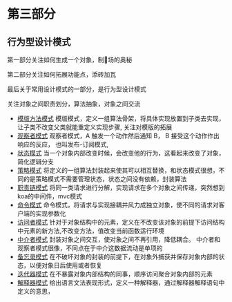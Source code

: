 # 第三部分

## 行为型设计模式
  
第一部分关注如何生成一个对象，制🧱场的奥秘

第二部分关注如何拓展功能点，添砖加瓦

最后关于常用设计模式的一部分，是行为型设计模式

关注对象之间职责划分，算法抽象，对象之间交流

- [模版方法模式](/javascript-design-pattern/part3/templete)
  模版模式，定义一组算法骨架，将具体实现放置到子类去实现，让子类不改变父类就能重定义实现步骤,
  关注对模版的拓展
- [观察者模式](/javascript-design-pattern/part3/Observer)
  观察者模式，A 触发一个动作然后通知 B， B 接受这个动作作出响应的反应， 也叫发布-订阅模式,
- [状态模式](/javascript-design-pattern/part3/state)
  当一个对象内部改变时候，会改变他的行为，这看起来改变了对象，简化逻辑分支
- [策略模式](/javascript-design-pattern/part3/strategy.ms)
  将定义的一组算法封装起来使其可以相互替换，和状态模式很想，不同的是策略模式不需要管理状态，状态之间没有依赖，封装算法
- [职责链模式](/javascript-design-pattern/part3/chain_of_responsibility)
  将同一类请求进行分解，实现请求在多个对象之间传递，突然想到koa的中间件，mvc模式
- [命令模式](/javascript-design-pattern/part3/command)
  命令模式，将请求与实现接耦并风力成独立对象，使不同的请求对客户端的实现参数化
- [访问者模式](/javascript-design-pattern/part3/vistor)
  针对于对象结构中的元素，定义在不改变该对象的前提下访问结构中元素的新方法,不改变方法，值改变当前函数运行环境
- [中介者模式](/javascript-design-pattern/part3/mediator)
  封装对象之间交互，使对象之间不再引用，降低耦合。
  中介者和观察者模式很像，不同点在于中介这数据流动是单项的
- [备忘录模式](/javascript-design-pattern/part3/memento)
  在不破坏对象的封装的前提下，在对象外捕获并保存对象内部的状态，以便对象日后使用或者恢复 
- [迭代器模式](/javascript-design-pattern/part3/iterator)
  在不暴露对象内部结构的同事，顺序访问聚合对象内部的元素 
- [解释器模式](/javascript-design-pattern/part3/interpreter)
  给出语言文法表现形式，定义一种解释器，通过解释器解释语句中定义的意思，
